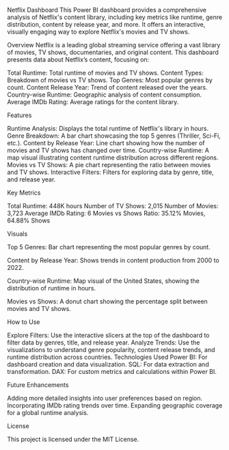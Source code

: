 Netflix Dashboard
This Power BI dashboard provides a comprehensive analysis of Netflix's content library, including key metrics like runtime, genre distribution, content by release year, and more. It offers an interactive, visually engaging way to explore Netflix's movies and TV shows.

Overview
Netflix is a leading global streaming service offering a vast library of movies, TV shows, documentaries, and original content. This dashboard presents data about Netflix’s content, focusing on:

Total Runtime: Total runtime of movies and TV shows.
Content Types: Breakdown of movies vs TV shows.
Top Genres: Most popular genres by count.
Content Release Year: Trend of content released over the years.
Country-wise Runtime: Geographic analysis of content consumption.
Average IMDb Rating: Average ratings for the content library.

Features

Runtime Analysis: Displays the total runtime of Netflix's library in hours.
Genre Breakdown: A bar chart showcasing the top 5 genres (Thriller, Sci-Fi, etc.).
Content by Release Year: Line chart showing how the number of movies and TV shows has changed over time.
Country-wise Runtime: A map visual illustrating content runtime distribution across different regions.
Movies vs TV Shows: A pie chart representing the ratio between movies and TV shows.
Interactive Filters: Filters for exploring data by genre, title, and release year.

Key Metrics

Total Runtime: 448K hours
Number of TV Shows: 2,015
Number of Movies: 3,723
Average IMDb Rating: 6
Movies vs Shows Ratio: 35.12% Movies, 64.88% Shows

Visuals

Top 5 Genres: Bar chart representing the most popular genres by count.

Content by Release Year: Shows trends in content production from 2000 to 2022.

Country-wise Runtime: Map visual of the United States, showing the distribution of runtime in hours.

Movies vs Shows: A donut chart showing the percentage split between movies and TV shows.

How to Use

Explore Filters: Use the interactive slicers at the top of the dashboard to filter data by genres, title, and release year.
Analyze Trends: Use the visualizations to understand genre popularity, content release trends, and runtime distribution across countries.
Technologies Used
Power BI: For dashboard creation and data visualization.
SQL: For data extraction and transformation.
DAX: For custom metrics and calculations within Power BI.

Future Enhancements

Adding more detailed insights into user preferences based on region.
Incorporating IMDb rating trends over time.
Expanding geographic coverage for a global runtime analysis.

License

This project is licensed under the MIT License.
